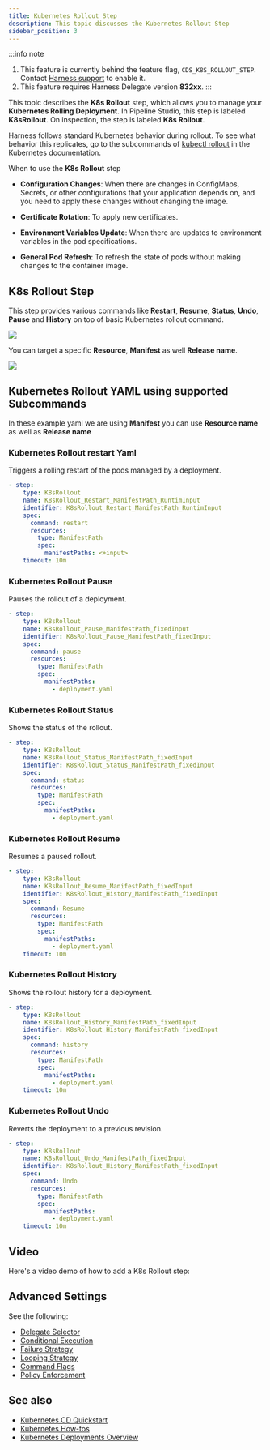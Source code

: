 ```yaml
---
title: Kubernetes Rollout Step
description: This topic discusses the Kubernetes Rollout Step
sidebar_position: 3
---
```


:::info note
1. This feature is currently behind the feature flag, `CDS_K8S_ROLLOUT_STEP`. Contact [Harness support](mailto:support@harness.io) to enable it.
2. This feature requires Harness Delegate version **832xx**.
:::

This topic describes the **K8s Rollout** step, which allows you to manage your **Kubernetes Rolling Deployment**. In Pipeline Studio, this step is labeled **K8sRollout**. On inspection, the step is labeled **K8s Rollout**. 

Harness follows standard Kubernetes behavior during rollout. To see what behavior this replicates, go to the subcommands of [kubectl rollout](https://kubernetes.io/docs/reference/kubectl/generated/kubectl_rollout/#see-also) in the Kubernetes documentation.

When to use the **K8s Rollout** step

- **Configuration Changes**: When there are changes in ConfigMaps, Secrets, or other configurations that your application depends on, and you need to apply these changes without changing the image.

- **Certificate Rotation**: To apply new certificates.

- **Environment Variables Update**: When there are updates to environment variables in the pod specifications.

- **General Pod Refresh**: To refresh the state of pods without making changes to the container image.

## K8s Rollout Step

This step provides various commands like **Restart**, **Resume**, **Status**, **Undo**, **Pause** and **History** on top of basic Kubernetes rollout command.


![](./static/Kubernetes_rollout_commands.png)


You can target a specific **Resource**, **Manifest** as well **Release name**.

![](./static/resource_type_k8s_rollout.png)


## Kubernetes Rollout YAML using supported Subcommands

In these example yaml we are using **Manifest** you can use **Resource name** as well as **Release name**

### Kubernetes Rollout restart Yaml

Triggers a rolling restart of the pods managed by a deployment.

```yaml
- step:
    type: K8sRollout
    name: K8sRollout_Restart_ManifestPath_RuntimInput
    identifier: K8sRollout_Restart_ManifestPath_RuntimInput
    spec:
      command: restart
      resources:
        type: ManifestPath
        spec:
          manifestPaths: <+input>
    timeout: 10m
```

### Kubernetes Rollout Pause

Pauses the rollout of a deployment.

```yaml
- step:
    type: K8sRollout
    name: K8sRollout_Pause_ManifestPath_fixedInput
    identifier: K8sRollout_Pause_ManifestPath_fixedInput
    spec:
      command: pause
      resources:
        type: ManifestPath
        spec:
          manifestPaths:
            - deployment.yaml

```

### Kubernetes Rollout Status

Shows the status of the rollout.

```yaml
- step:
    type: K8sRollout
    name: K8sRollout_Status_ManifestPath_fixedInput
    identifier: K8sRollout_Status_ManifestPath_fixedInput
    spec:
      command: status
      resources:
        type: ManifestPath
        spec:
          manifestPaths:
            - deployment.yaml

```

### Kubernetes Rollout Resume 

Resumes a paused rollout.

```yaml
- step:
    type: K8sRollout
    name: K8sRollout_Resume_ManifestPath_fixedInput
    identifier: K8sRollout_History_ManifestPath_fixedInput
    spec:
      command: Resume
      resources:
        type: ManifestPath
        spec:
          manifestPaths:
            - deployment.yaml
    timeout: 10m
```


### Kubernetes Rollout History

Shows the rollout history for a deployment.

```yaml
- step:
    type: K8sRollout
    name: K8sRollout_History_ManifestPath_fixedInput
    identifier: K8sRollout_History_ManifestPath_fixedInput
    spec:
      command: history
      resources:
        type: ManifestPath
        spec:
          manifestPaths:
            - deployment.yaml
    timeout: 10m
```

### Kubernetes Rollout Undo

Reverts the deployment to a previous revision.

```yaml
- step:
    type: K8sRollout
    name: K8sRollout_Undo_ManifestPath_fixedInput
    identifier: K8sRollout_History_ManifestPath_fixedInput
    spec:
      command: Undo
      resources:
        type: ManifestPath
        spec:
          manifestPaths:
            - deployment.yaml
    timeout: 10m
```

## Video

Here's a video demo of how to add a K8s Rollout step:  

<!-- Video:
https://www.loom.com/share/e39980150e8e48dc8755885fc89afc72?sid=973d4a7c-1b7b-4178-8c87-a310b82d4dcd-->
<DocVideo src="https://www.loom.com/share/e39980150e8e48dc8755885fc89afc72" />

## Advanced Settings

See the following:

* [Delegate Selector](/docs/platform/delegates/manage-delegates/select-delegates-with-selectors)
* [Conditional Execution](/docs/platform/pipelines/step-skip-condition-settings)
* [Failure Strategy](/docs/platform/pipelines/failure-handling/define-a-failure-strategy-on-stages-and-steps)
* [Looping Strategy](/docs/platform/pipelines/looping-strategies/looping-strategies-matrix-repeat-and-parallelism)
* [Command Flags](/docs/continuous-delivery/deploy-srv-diff-platforms/kubernetes/cd-kubernetes-category/k8s-command-flags/)
* [Policy Enforcement](/docs/platform/governance/policy-as-code/harness-governance-overview)

## See also

* [Kubernetes CD Quickstart](/docs/continuous-delivery/deploy-srv-diff-platforms/kubernetes/kubernetes-cd-quickstart)
* [Kubernetes How-tos](/docs/category/kubernetes)
* [Kubernetes Deployments Overview](/docs/continuous-delivery/deploy-srv-diff-platforms/kubernetes/kubernetes-deployments-overview)
